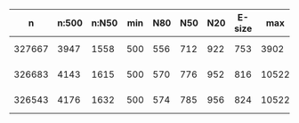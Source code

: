 n       |n:500  |n:N50  |min  |N80  |N50  |N20  |E-size  |max    |sum      |name
---     |---    |---    |---  |---  |---  |---  |---     |---    |---      |---
327667  |3947   |1558   |500  |556  |712  |922  |753     |3902   |2772232  |out_k35-unitigs.fa
326683  |4143   |1615   |500  |570  |776  |952  |816     |10522  |3033506  |out_k35-contigs.fa
326543  |4176   |1632   |500  |574  |785  |956  |824     |10522  |3082498  |out_k35-scaffolds.fa
